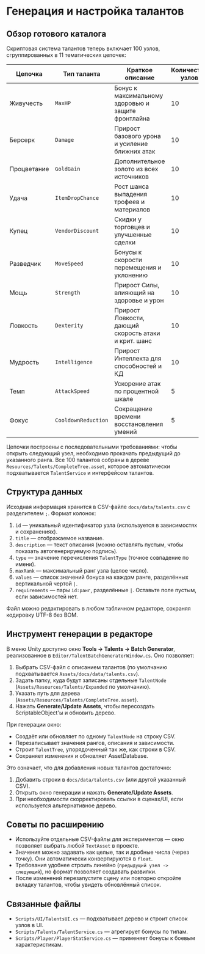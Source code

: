 # Генерация и настройка талантов

## Обзор готового каталога

Скриптовая система талантов теперь включает 100 узлов, сгруппированных в 11 тематических цепочек:

| Цепочка | Тип таланта | Краткое описание | Количество узлов |
| --- | --- | --- | --- |
| Живучесть | `MaxHP` | Бонус к максимальному здоровью и защите фронтлайна | 10 |
| Берсерк | `Damage` | Прирост базового урона и усиление ближних атак | 10 |
| Процветание | `GoldGain` | Дополнительное золото из всех источников | 10 |
| Удача | `ItemDropChance` | Рост шанса выпадения трофеев и материалов | 10 |
| Купец | `VendorDiscount` | Скидки у торговцев и улучшенные сделки | 10 |
| Разведчик | `MoveSpeed` | Бонусы к скорости перемещения и уклонению | 10 |
| Мощь | `Strength` | Прирост Силы, влияющий на здоровье и урон | 10 |
| Ловкость | `Dexterity` | Прирост Ловкости, дающий скорость атаки и крит. шанс | 10 |
| Мудрость | `Intelligence` | Прирост Интеллекта для способностей и КД | 10 |
| Темп | `AttackSpeed` | Ускорение атак по процентной шкале | 5 |
| Фокус | `CooldownReduction` | Сокращение времени восстановления умений | 5 |

Цепочки построены с последовательными требованиями: чтобы открыть следующий узел, необходимо прокачать предыдущий до указанного ранга. Все 100 талантов собраны в дереве `Resources/Talents/CompleteTree.asset`, которое автоматически подхватывается `TalentService` и интерфейсом талантов.

## Структура данных

Исходная информация хранится в CSV-файле `docs/data/talents.csv` с разделителем `;`. Формат колонок:

1. `id` — уникальный идентификатор узла (используется в зависимостях и сохранениях).
2. `title` — отображаемое название.
3. `description` — текст описания (можно оставлять пустым, чтобы показать автогенерируемую подпись).
4. `type` — значение перечисления `TalentType` (точное совпадение по имени).
5. `maxRank` — максимальный ранг узла (целое число).
6. `values` — список значений бонуса на каждом ранге, разделённых вертикальной чертой `|`.
7. `requirements` — пары `id:ранг`, разделённые `|`. Оставьте поле пустым, если зависимостей нет.

Файл можно редактировать в любом табличном редакторе, сохраняя кодировку UTF-8 без BOM.

## Инструмент генерации в редакторе

В меню Unity доступно окно **Tools → Talents → Batch Generator**, реализованное в `Editor/TalentBatchGeneratorWindow.cs`. Оно позволяет:

1. Выбрать CSV-файл с описанием талантов (по умолчанию подхватывается `Assets/docs/data/talents.csv`).
2. Задать папку, куда будут записаны отдельные `TalentNode` (`Assets/Resources/Talents/Expanded` по умолчанию).
3. Указать путь для дерева (`Assets/Resources/Talents/CompleteTree.asset`).
4. Нажать **Generate/Update Assets**, чтобы пересоздать ScriptableObject'ы и обновить дерево.

При генерации окно:

- Создаёт или обновляет по одному `TalentNode` на строку CSV.
- Перезаписывает значения рангов, описания и зависимости.
- Строит `TalentTree`, упорядоченный так же, как строки в CSV.
- Сохраняет изменения и обновляет AssetDatabase.

Это означает, что для добавления новых талантов достаточно:

1. Добавить строки в `docs/data/talents.csv` (или другой указанный CSV).
2. Открыть окно генерации и нажать **Generate/Update Assets**.
3. При необходимости скорректировать ссылки в сценах/UI, если используется альтернативное дерево.

## Советы по расширению

- Используйте отдельные CSV-файлы для экспериментов — окно позволяет выбрать любой `TextAsset` в проекте.
- Значения можно задавать как целые, так и дробные числа (через точку). Они автоматически конвертируются в `float`.
- Требования удобнее строить линейно (`предыдущий узел -> следующий`), но формат позволяет создавать развилки.
- После изменений перезапустите сцену или повторно откройте вкладку талантов, чтобы увидеть обновлённый список.

## Связанные файлы

- `Scripts/UI/TalentsUI.cs` — подхватывает дерево и строит список узлов в UI.
- `Scripts/Talents/TalentService.cs` — агрегирует бонусы по типам.
- `Scripts/Player/PlayerStatService.cs` — применяет бонусы к боевым характеристикам.

